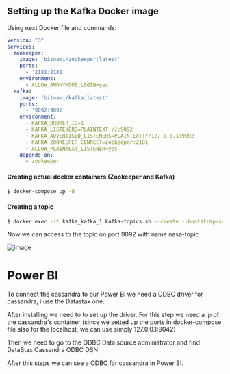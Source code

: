 ## **Setting up the Kafka Docker image**

Using next Docker file and commands:

```docker-compose.yml
version: "3"
services:
  zookeeper:
    image: 'bitnami/zookeeper:latest'
    ports:
      - '2181:2181'
    environment:
      - ALLOW_ANONYMOUS_LOGIN=yes
  kafka:
    image: 'bitnami/kafka:latest'
    ports:
      - '9092:9092'
    environment:
      - KAFKA_BROKER_ID=1
      - KAFKA_LISTENERS=PLAINTEXT://:9092
      - KAFKA_ADVERTISED_LISTENERS=PLAINTEXT://127.0.0.1:9092
      - KAFKA_ZOOKEEPER_CONNECT=zookeeper:2181
      - ALLOW_PLAINTEXT_LISTENER=yes
    depends_on:
      - zookeeper
```

#### Creating actual docker containers (Zookeeper and Kafka)
```bash
$ docker-compose up -d
```

#### Creating a topic 
```bash
$ docker exec -it kafka_kafka_1 kafka-topics.sh --create --bootstrap-server kafka:9092 --topic nasa-topic
```

Now we can access to the topic on port 9092 with name nasa-topic

![image](https://github.com/vinogradowvw/NASASolarFlameDataStreaming/assets/143388794/948a53e7-db40-43d4-aa96-4d875ea0ae2a)


# Power BI

To connect the cassandra to our Power BI we need a ODBC driver for cassandra, i use the Datastax one.

After installing we need to to set up the driver. For this step we need a ip of the cassandra's container (since we setted up the ports in docker-compose file also for the localhost, we can use simply 127.0.0.1:9042)

Then we need to go to the ODBC Data source administrator and find DataStax Cassandra ODBC DSN

After this steps we can see a ODBC for cassandra in Power BI.
